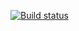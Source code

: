 [![Build status](https://ci.appveyor.com/api/projects/status/vkcfh7dcv97guws6?svg=true)](https://ci.appveyor.com/project/ApelsinkaLU/mapcontainer)
